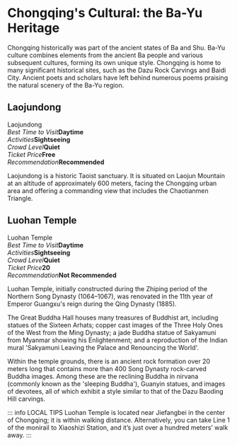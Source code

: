 # Chongqing's Cultural: the Ba-Yu Heritage

Chongqing historically was part of the ancient states of Ba and Shu. Ba-Yu culture combines elements from the ancient Ba people and various subsequent cultures, forming its own unique style. Chongqing is home to many significant historical sites, such as the Dazu Rock Carvings and Baidi City. Ancient poets and scholars have left behind numerous poems praising the natural scenery of the Ba-Yu region.

## Laojundong

<Chinese word="老君洞">
<template #pinyin>lǎo jūn dòng</template>
Laojundong
</Chinese>

<Description>
<div><i>Best Time to Visit</i><b>Daytime</b></div>
<div><i>Activities</i><b>Sightseeing</b></div>
<div><i>Crowd Level</i><b>Quiet</b></div>
<div><i>Ticket Price</i><b>Free</b></div>
<div><i>Recommendation</i><b>Recommended</b></div>
</Description>

Laojundong is a historic Taoist sanctuary. It is situated on Laojun Mountain at an altitude of approximately 600 meters, facing the Chongqing urban area and offering a commanding view that includes the Chaotianmen Triangle.

<YouTube link="https://youtu.be/Vb0m7_MIWbk?si=NMn6uyeUS8YRjNwU&t=91">
<template #cover><img src="../assets/youtube/this-is-why-I-love-china-temples-motorbike-markets.jpg" /></template>
<template #title>THIS IS WHY I LOVE CHINA! Temples, Motorbikes, Markets - Chongqing vlog</template>
<template #author>Ride with Gabi</template>
<template #description>My last video in Chongqing, China. In this video, we are going to check out a beautiful Taoist temple, the ancient town of Chongqing and some Chinese motorbikes.</template>
</YouTube>

<YouTube link="https://youtu.be/ubmyiaAGfns?si=TdQhtyn345Il0VyE&t=1147">
<template #cover><img src="../assets/youtube/la-cina-e-un-posto-da-pazzi.jpg" /></template>
<template #title>la città più ASSURDA che non conoscevi! la CINA è un posto da pazzi!</template>
<template #author>Nicolò Balini</template>
<template #description>Hiking up a mountain in Chongqing to find a Daoist temple, it was dark by the time I arrived; going back the next day, I saw some stunning views of Chongqing from there; Chongqing is worth staying a few more days.</template>
</YouTube>

## Luohan Temple

<Chinese word="罗汉寺">
<template #pinyin>luó hàn sì</template>
Luohan Temple
</Chinese>

<Description>
<div><i>Best Time to Visit</i><b>Daytime</b></div>
<div><i>Activities</i><b>Sightseeing</b></div>
<div><i>Crowd Level</i><b>Quiet</b></div>
<div><i>Ticket Price</i><b><CNY>20</CNY></b></div>
<div><i>Recommendation</i><b>Not Recommended</b></div>
</Description>

Luohan Temple, initially constructed during the Zhiping period of the Northern Song Dynasty (1064–1067), was renovated in the 11th year of Emperor Guangxu's reign during the Qing Dynasty (1885).

The Great Buddha Hall houses many treasures of Buddhist art, including statues of the Sixteen Arhats; copper cast images of the Three Holy Ones of the West from the Ming Dynasty; a jade Buddha statue of Sakyamuni from Myanmar showing his Enlightenment; and a reproduction of the Indian mural 'Sakyamuni Leaving the Palace and Renouncing the World'.

Within the temple grounds, there is an ancient rock formation over 20 meters long that contains more than 400 Song Dynasty rock-carved Buddha images. Among these are the reclining Buddha in nirvana (commonly known as the 'sleeping Buddha'), Guanyin statues, and images of devotees, all of which exhibit a style similar to that of the Dazu Baoding Hill carvings.

::: info LOCAL TIPS
Luohan Temple is located near Jiefangbei in the center of Chongqing; it is within walking distance. Alternatively, you can take Line 1 of the monirail to Xiaoshizi Station, and it’s just over a hundred meters’ walk away.
:::
